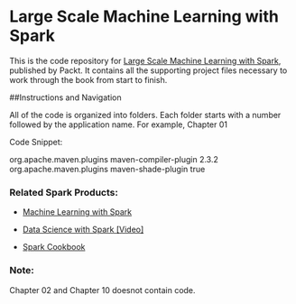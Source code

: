 # Large Scale Machine Learning with Spark

This is the code repository for [Large Scale Machine Learning with Spark](https://www.packtpub.com/big-data-and-business-intelligence/large-scale-machine-learning-spark?utm_source=github&utm_medium=repository&utm_content=9781785888748), published by Packt. It contains all the supporting project files necessary to work through the book from start to finish. 

##Instructions and Navigation

All of the code is organized into folders. Each folder starts with a number followed by the application name. For example, Chapter 01

Code Snippet:

<plugin> 
        <groupId>org.apache.maven.plugins</groupId> 
        <artifactId>maven-compiler-plugin</artifactId> 
        <version>2.3.2</version>         
      </plugin> 
      <plugin> 
        <groupId>org.apache.maven.plugins</groupId> 
        <artifactId>maven-shade-plugin</artifactId> 
        <configuration> 
          <shadeTestJar>true</shadeTestJar> 
        </configuration> 
</plugin>

### Related Spark Products:

* [Machine Learning with Spark](https://www.packtpub.com/big-data-and-business-intelligence/machine-learning-spark?utm_source=github&utm_medium=repository&utm_content=9781783288519) 
 
 * [Data Science with Spark [Video]](https://www.packtpub.com/big-data-and-business-intelligence/data-science-spark-video?utm_source=github&utm_medium=repository&utm_content=9781786467935)
 
 * [Spark Cookbook](https://www.packtpub.com/big-data-and-business-intelligence/spark-cookbook?utm_source=github&utm_medium=repository&utm_content=9781783987061)
 
### Note:
Chapter 02 and Chapter 10 doesnot contain code.
